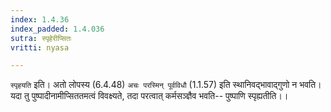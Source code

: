 ```yaml
---
index: 1.4.36
index_padded: 1.4.036
sutra: स्पृहेरीप्सितः
vritti: nyasa

---
```

`स्पृहयति` इति। अतो लोपस्य (6.4.48) `अचः परस्मिन् पूर्वविधौ` (1.1.57) इति स्थानिवद्भावाद्गुणो न भवति। यदा तु पुष्पादीनामीप्सिततमत्वं विवक्ष्यते, तदा परत्वात् कर्मसञ्ज्ञैव भवति-- पुष्पाणि स्पृह्यतीति।।